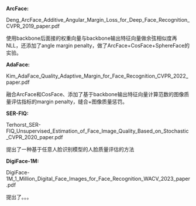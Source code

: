**ArcFace:** 

Deng_ArcFace_Additive_Angular_Margin_Loss_for_Deep_Face_Recognition_CVPR_2019_paper.pdf

使用backbone后面接的权重向量与backbone输出特征向量做余弦相似度再NLL，还添加了angle margin penalty，做了ArcFace+CosFace+SphereFace的实验。


**AdaFace:**

Kim_AdaFace_Quality_Adaptive_Margin_for_Face_Recognition_CVPR_2022_paper.pdf

融合ArcFace和CosFace、添加了基于backbone输出特征向量计算范数的图像质量评估指标的margin penalty，缝合+图像质量惩罚。


**SER-FIQ:**

Terhorst_SER-FIQ_Unsupervised_Estimation_of_Face_Image_Quality_Based_on_Stochastic_CVPR_2020_paper.pdf

提出了一种基于任意人脸识别模型的人脸质量评估的方法


**DigiFace-1M:**

DigiFace-1M_1_Million_Digital_Face_Images_for_Face_Recognition_WACV_2023_paper.pdf

提出了。。。
